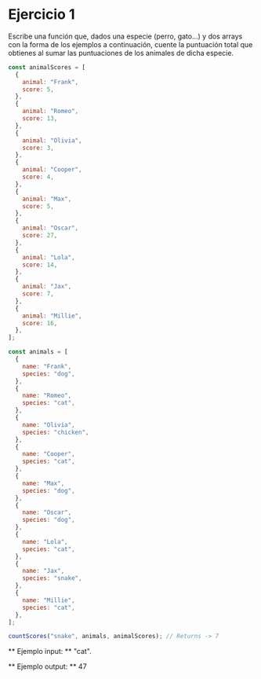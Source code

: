 # Ejercicio 1

Escribe una función que, dados una especie (perro, gato...) y dos arrays con la forma de los ejemplos a continuación, cuente la puntuación total que obtienes al sumar las puntuaciones de los animales de dicha especie.

```javascript
const animalScores = [
  {
    animal: "Frank",
    score: 5,
  },
  {
    animal: "Romeo",
    score: 13,
  },
  {
    animal: "Olivia",
    score: 3,
  },
  {
    animal: "Cooper",
    score: 4,
  },
  {
    animal: "Max",
    score: 5,
  },
  {
    animal: "Oscar",
    score: 27,
  },
  {
    animal: "Lola",
    score: 14,
  },
  {
    animal: "Jax",
    score: 7,
  },
  {
    animal: "Millie",
    score: 16,
  },
];

const animals = [
  {
    name: "Frank",
    species: "dog",
  },
  {
    name: "Romeo",
    species: "cat",
  },
  {
    name: "Olivia",
    species: "chicken",
  },
  {
    name: "Cooper",
    species: "cat",
  },
  {
    name: "Max",
    species: "dog",
  },
  {
    name: "Oscar",
    species: "dog",
  },
  {
    name: "Lola",
    species: "cat",
  },
  {
    name: "Jax",
    species: "snake",
  },
  {
    name: "Millie",
    species: "cat",
  },
];

countScores("snake", animals, animalScores); // Returns -> 7
```

** Ejemplo input: ** "cat".

** Ejemplo output: ** 47
